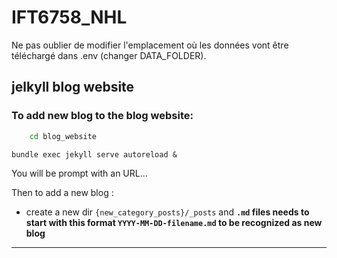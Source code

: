 # IFT6758_NHL

Ne pas oublier de modifier l'emplacement où les données vont être téléchargé dans .env (changer DATA_FOLDER).

## jelkyll blog website

### To add new blog to the blog website:

```bash
	cd blog_website
```

```
bundle exec jekyll serve autoreload &
```

You will be prompt with an URL...

Then to add a new blog :

* create a new dir `{new_category_posts}/_posts` and **`.md` files needs to start with this format `YYYY-MM-DD-filename.md` to be recognized as new blog**

---
